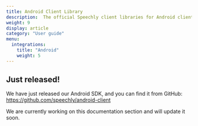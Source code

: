 ```yaml
---
title: Android Client Library
description:  The official Speechly client libraries for Android clients. 
weight: 9
display: article
category: "User guide"
menu:
  integrations:
    title: "Android"
    weight: 5
---
```


## Just released!

We have just released our Android SDK, and you can find it from GitHub: https://github.com/speechly/android-client

We are currently working on this documentation section and will update it soon. 
